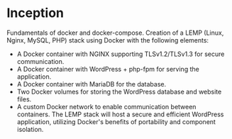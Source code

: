 # Inception

Fundamentals of docker and docker-compose. 
Creation of a LEMP (Linux, Nginx, MySQL, PHP) stack using Docker with the following elements:

- A Docker container with NGINX supporting TLSv1.2/TLSv1.3 for secure communication.
- A Docker container with WordPress + php-fpm for serving the application.
- A Docker container with MariaDB for the database.
- Two Docker volumes for storing the WordPress database and website files.
- A custom Docker network to enable communication between containers.
The LEMP stack will host a secure and efficient WordPress application, utilizing Docker's benefits of portability and component isolation.
